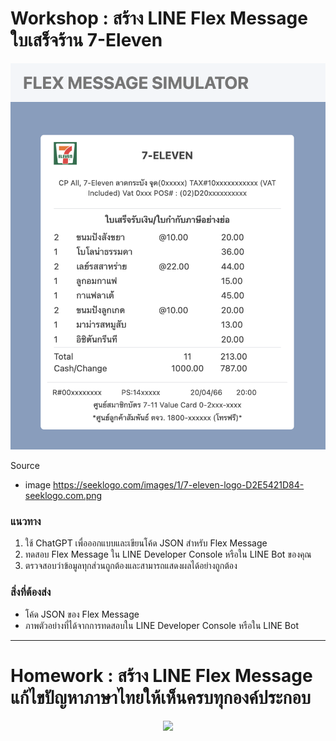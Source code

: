 # Workshop : สร้าง LINE Flex Message ใบเสร็จร้าน 7-Eleven


<p align="center" width="100%">
    <img  src="../assets/flex-workshop.png"> 
</p>

Source 
- image https://seeklogo.com/images/1/7-eleven-logo-D2E5421D84-seeklogo.com.png


### แนวทาง

1. ใช้ ChatGPT เพื่อออกแบบและเขียนโค้ด JSON สำหรับ Flex Message
2. ทดสอบ Flex Message ใน LINE Developer Console หรือใน LINE Bot ของคุณ
3. ตรวจสอบว่าข้อมูลทุกส่วนถูกต้องและสามารถแสดงผลได้อย่างถูกต้อง

### สิ่งที่ต้องส่ง

- โค้ด JSON ของ Flex Message
- ภาพตัวอย่างที่ได้จากการทดสอบใน LINE Developer Console หรือใน LINE Bot

---

# Homework : สร้าง LINE Flex Message แก้ไขปัญหาภาษาไทยให้เห็นครบทุกองค์ประกอบ

<p align="center" width="100%">
    <img  src="https://bucket.ex10.tech/images/bd810f26-5856-11ef-b127-0242ac12000e/originalContentUrl.png
    "> 
</p>